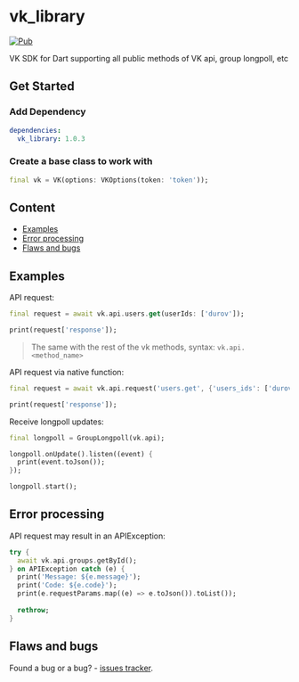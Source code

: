 # vk_library
[![Pub](https://img.shields.io/pub/v/vk_library?color=blue&style=flat-square)](https://pub.dev/packages/vk_library)

VK SDK for Dart supporting all public methods of VK api, group longpoll, etc

## Get Started

### Add Dependency

```yaml
dependencies:
  vk_library: 1.0.3
```

### Create a base class to work with
```dart
final vk = VK(options: VKOptions(token: 'token'));
```

## Content

- [Examples](#examples)
- [Error processing](#error-processing)
- [Flaws and bugs](#flaws-and-bugs)

## Examples

API request:

```dart
final request = await vk.api.users.get(userIds: ['durov']);

print(request['response']);
```
> The same with the rest of the vk methods, syntax: `vk.api.<method_name>`

API request via native function:

```dart
final request = await vk.api.request('users.get', {'users_ids': ['durov']});

print(request['response']);
```

Receive longpoll updates:

```dart
final longpoll = GroupLongpoll(vk.api);

longpoll.onUpdate().listen((event) {
  print(event.toJson());
});

longpoll.start();
```

## Error processing

API request may result in an APIException:

```dart
try {
  await vk.api.groups.getById();
} on APIException catch (e) {
  print('Message: ${e.message}');
  print('Code: ${e.code}');
  print(e.requestParams.map((e) => e.toJson()).toList());
    
  rethrow;
}
```

## Flaws and bugs
Found a bug or a bug? - [issues tracker](https://github.com/swedesjs/vk_library/issues).